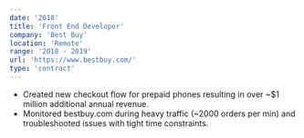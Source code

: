 ```yaml
---
date: '2018'
title: 'Front End Developer'
company: 'Best Buy'
location: 'Remote'
range: '2018 - 2019'
url: 'https://www.bestbuy.com/'
type: 'contract'
---
```


- Created new checkout flow for prepaid phones resulting in over ~\$1 million additional annual revenue.
- Monitored bestbuy.com during heavy traffic (~2000 orders per min) and troubleshooted issues with tight time constraints.
